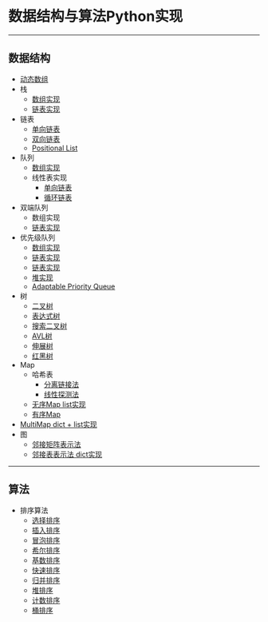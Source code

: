 # 数据结构与算法Python实现
---
## 数据结构
- [动态数组](https://github.com/ChildCyber/Data-Structures-and-Algorithms-in-Python/blob/master/adt/array/dynarray.py)
- 栈
    - [数组实现](https://github.com/ChildCyber/Data-Structures-and-Algorithms-in-Python/blob/master/adt/stack/arrstack.py)
    - [链表实现](https://github.com/ChildCyber/Data-Structures-and-Algorithms-in-Python/blob/master/adt/stack/liststack.py)
- 链表
    - [单向链表](https://github.com/ChildCyber/Data-Structures-and-Algorithms-in-Python/blob/master/adt/linkedlist/singlylinkedlist.py)
    - [双向链表](https://github.com/ChildCyber/Data-Structures-and-Algorithms-in-Python/blob/master/adt/linkedlist/doublylinkedlist.py)
    - [Positional List](https://github.com/ChildCyber/Data-Structures-and-Algorithms-in-Python/blob/master/adt/linkedlist/poslist.py)
- 队列
    - [数组实现](https://github.com/ChildCyber/Data-Structures-and-Algorithms-in-Python/blob/master/adt/queue/arrayque.py)
    - 线性表实现
        - [单向链表](https://github.com/ChildCyber/Data-Structures-and-Algorithms-in-Python/blob/master/adt/queue/linkedque.py)
        - [循环链表](https://github.com/ChildCyber/Data-Structures-and-Algorithms-in-Python/blob/master/adt/queue/cirqueue.py)
- 双端队列
    - 数组实现
    - [链表实现](https://github.com/ChildCyber/Data-Structures-and-Algorithms-in-Python/blob/master/adt/queue/deque.py)
- 优先级队列
    - [数组实现](https://github.com/ChildCyber/Data-Structures-and-Algorithms-in-Python/blob/master/adt/queue/arrprioque.py)
    - [链表实现](https://github.com/ChildCyber/Data-Structures-and-Algorithms-in-Python/blob/master/adt/queue/sproique.py)
    - [链表实现](https://github.com/ChildCyber/Data-Structures-and-Algorithms-in-Python/blob/master/adt/queue/unsproique.py)
    - [堆实现](https://github.com/ChildCyber/Data-Structures-and-Algorithms-in-Python/blob/master/adt/queue/heapq.py)
    - [Adaptable Priority Queue](https://github.com/ChildCyber/Data-Structures-and-Algorithms-in-Python/blob/master/adt/queue/adaheapq.py)
- 树
    - [二叉树](https://github.com/ChildCyber/Data-Structures-and-Algorithms-in-Python/blob/master/adt/tree/lbtree.py)
    - [表达式树](https://github.com/ChildCyber/Data-Structures-and-Algorithms-in-Python/blob/master/adt/tree/express_tree.py)
    - [搜索二叉树](https://github.com/ChildCyber/Data-Structures-and-Algorithms-in-Python/blob/master/adt/tree/bst.py)
    - [AVL树](https://github.com/ChildCyber/Data-Structures-and-Algorithms-in-Python/blob/master/adt/tree/avl.py)
    - [伸展树](https://github.com/ChildCyber/Data-Structures-and-Algorithms-in-Python/blob/master/adt/tree/splay.py)
    - [红黑树](https://github.com/ChildCyber/Data-Structures-and-Algorithms-in-Python/blob/master/adt/tree/rbtree.py)
- Map
    - 哈希表
        - [分离链接法](https://github.com/ChildCyber/Data-Structures-and-Algorithms-in-Python/blob/master/adt/map/chainhashmap.py)
        - [线性探测法](https://github.com/ChildCyber/Data-Structures-and-Algorithms-in-Python/blob/master/adt/map/probehashmap.py)
    - [无序Map list实现](https://github.com/ChildCyber/Data-Structures-and-Algorithms-in-Python/blob/master/adt/map/hashtable.py)
    - [有序Map](https://github.com/ChildCyber/Data-Structures-and-Algorithms-in-Python/blob/master/adt/map/shashtable.py)
- [MultiMap dict + list实现](https://github.com/ChildCyber/Data-Structures-and-Algorithms-in-Python/blob/master/adt/map/multimap.py)
- 图
    - [邻接矩阵表示法](https://github.com/ChildCyber/Data-Structures-and-Algorithms-in-Python/blob/master/adt/graph/adjmatgraph.py)
    - [邻接表表示法 dict实现](https://github.com/ChildCyber/Data-Structures-and-Algorithms-in-Python/blob/master/adt/graph/graph.py)
---
## 算法
- 排序算法
    - [选择排序](https://github.com/ChildCyber/Data-Structures-and-Algorithms-in-Python/blob/master/algo/sort/select_sort.py)
    - [插入排序](https://github.com/ChildCyber/Data-Structures-and-Algorithms-in-Python/blob/master/algo/sort/insert_sort.py)
    - [冒泡排序](https://github.com/ChildCyber/Data-Structures-and-Algorithms-in-Python/blob/master/algo/sort/bubble_sort.py)
    - [希尔排序](https://github.com/ChildCyber/Data-Structures-and-Algorithms-in-Python/blob/master/algo/sort/shell_sort.py)
    - [基数排序](https://github.com/ChildCyber/Data-Structures-and-Algorithms-in-Python/blob/master/algo/sort/radix_sort.py)
    - [快速排序](https://github.com/ChildCyber/Data-Structures-and-Algorithms-in-Python/blob/master/algo/sort/quick_sort.py)
    - [归并排序](https://github.com/ChildCyber/Data-Structures-and-Algorithms-in-Python/blob/master/algo/sort/merge_sort.py)
    - [堆排序](https://github.com/ChildCyber/Data-Structures-and-Algorithms-in-Python/blob/master/algo/sort/heap_sort.py)
    - [计数排序](https://github.com/ChildCyber/Data-Structures-and-Algorithms-in-Python/blob/master/algo/sort/count_sort.py)
    - [桶排序](https://github.com/ChildCyber/Data-Structures-and-Algorithms-in-Python/blob/master/algo/sort/bucket_sort.py)
